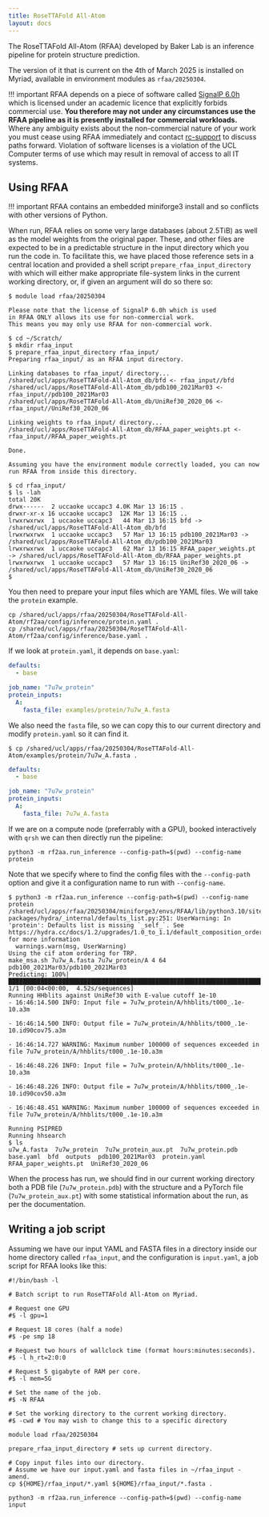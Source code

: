 ```yaml
---
title: RoseTTAFold All-Atom
layout: docs
---
```


The RoseTTAFold All-Atom (RFAA) developed by Baker Lab is an inference pipeline for protein structure prediction.

The version of it that is current on the 4th of March 2025 is installed on Myriad, available in environment modules as `rfaa/20250304`.

!!! important
    RFAA depends on a piece of software called [SignalP 6.0h](https://services.healthtech.dtu.dk/services/SignalP-6.0/) which is licensed under an academic licence that explicitly forbids commercial use. **You therefore may not under any circumstances use the RFAA pipeline as it is presently installed for commercial workloads.** Where any ambiguity exists about the non-commercial nature of your work you must cease using RFAA immediately and contact [rc-support](mailto:rc-support@ucl.ac.uk) to discuss paths forward. Violation of software licenses is a violation of the UCL Computer terms of use which may result in removal of access to all IT systems.

## Using RFAA

!!! important
    RFAA contains an embedded miniforge3 install and so conflicts with other versions of Python.

When run, RFAA relies on some very large databases (about 2.5TiB) as well as the model weights from the original paper. These, and other files are expected to be in a predictable structure in the input directory which you run the code in. To facilitate this, we have placed those reference sets in a central location and provided a shell script `prepare_rfaa_input_directory` with which will either make appropriate file-system links in the current working directory, or, if given an argument will do so there so:

```
$ module load rfaa/20250304

Please note that the license of SignalP 6.0h which is used
in RFAA ONLY allows its use for non-commercial work.
This means you may only use RFAA for non-commercial work.

$ cd ~/Scratch/
$ mkdir rfaa_input
$ prepare_rfaa_input_directory rfaa_input/
Preparing rfaa_input/ as an RFAA input directory.

Linking databases to rfaa_input/ directory...
/shared/ucl/apps/RoseTTAFold-All-Atom_db/bfd <- rfaa_input//bfd
/shared/ucl/apps/RoseTTAFold-All-Atom_db/pdb100_2021Mar03 <- rfaa_input//pdb100_2021Mar03
/shared/ucl/apps/RoseTTAFold-All-Atom_db/UniRef30_2020_06 <- rfaa_input//UniRef30_2020_06

Linking weights to rfaa_input/ directory...
/shared/ucl/apps/RoseTTAFold-All-Atom_db/RFAA_paper_weights.pt <- rfaa_input//RFAA_paper_weights.pt

Done.

Assuming you have the environment module correctly loaded, you can now run RFAA from inside this directory.

$ cd rfaa_input/
$ ls -lah
total 20K
drwx------  2 uccaoke uccapc3 4.0K Mar 13 16:15 .
drwxr-xr-x 16 uccaoke uccapc3  12K Mar 13 16:15 ..
lrwxrwxrwx  1 uccaoke uccapc3   44 Mar 13 16:15 bfd -> /shared/ucl/apps/RoseTTAFold-All-Atom_db/bfd
lrwxrwxrwx  1 uccaoke uccapc3   57 Mar 13 16:15 pdb100_2021Mar03 -> /shared/ucl/apps/RoseTTAFold-All-Atom_db/pdb100_2021Mar03
lrwxrwxrwx  1 uccaoke uccapc3   62 Mar 13 16:15 RFAA_paper_weights.pt -> /shared/ucl/apps/RoseTTAFold-All-Atom_db/RFAA_paper_weights.pt
lrwxrwxrwx  1 uccaoke uccapc3   57 Mar 13 16:15 UniRef30_2020_06 -> /shared/ucl/apps/RoseTTAFold-All-Atom_db/UniRef30_2020_06
$ 
```

You then need to prepare your input files which are YAML files. We will take the `protein` example.

```
cp /shared/ucl/apps/rfaa/20250304/RoseTTAFold-All-Atom/rf2aa/config/inference/protein.yaml .
cp /shared/ucl/apps/rfaa/20250304/RoseTTAFold-All-Atom/rf2aa/config/inference/base.yaml .
```

If we look at `protein.yaml`, it depends on `base.yaml`:

```yaml
defaults:
  - base

job_name: "7u7w_protein"
protein_inputs: 
  A:
    fasta_file: examples/protein/7u7w_A.fasta
```

We also need the `fasta` file, so we can copy this to our current directory and modify `protein.yaml` so it can find it.

```
$ cp /shared/ucl/apps/rfaa/20250304/RoseTTAFold-All-Atom/examples/protein/7u7w_A.fasta .
```

```yaml
defaults:
  - base

job_name: "7u7w_protein"
protein_inputs: 
  A:
    fasta_file: 7u7w_A.fasta
```

If we are on a compute node (preferrably with a GPU), booked interactively with `qrsh` we can then directly run the pipeline:

```
python3 -m rf2aa.run_inference --config-path=$(pwd) --config-name protein
```

Note that we specify where to find the config files with the `--config-path` option and give it a configuration name to run with `--config-name`.

```
$ python3 -m rf2aa.run_inference --config-path=$(pwd) --config-name protein
/shared/ucl/apps/rfaa/20250304/miniforge3/envs/RFAA/lib/python3.10/site-packages/hydra/_internal/defaults_list.py:251: UserWarning: In 'protein': Defaults list is missing `_self_`. See https://hydra.cc/docs/1.2/upgrades/1.0_to_1.1/default_composition_order for more information
  warnings.warn(msg, UserWarning)
Using the cif atom ordering for TRP.
make_msa.sh 7u7w_A.fasta 7u7w_protein/A 4 64  pdb100_2021Mar03/pdb100_2021Mar03
Predicting: 100%|████████████████████████████████████████████████████████████████████████████████████████████████████████████████████████████████████████████████████████████| 1/1 [00:04<00:00,  4.52s/sequences]
Running HHblits against UniRef30 with E-value cutoff 1e-10
- 16:46:14.500 INFO: Input file = 7u7w_protein/A/hhblits/t000_.1e-10.a3m

- 16:46:14.500 INFO: Output file = 7u7w_protein/A/hhblits/t000_.1e-10.id90cov75.a3m

- 16:46:14.727 WARNING: Maximum number 100000 of sequences exceeded in file 7u7w_protein/A/hhblits/t000_.1e-10.a3m

- 16:46:48.226 INFO: Input file = 7u7w_protein/A/hhblits/t000_.1e-10.a3m

- 16:46:48.226 INFO: Output file = 7u7w_protein/A/hhblits/t000_.1e-10.id90cov50.a3m

- 16:46:48.451 WARNING: Maximum number 100000 of sequences exceeded in file 7u7w_protein/A/hhblits/t000_.1e-10.a3m

Running PSIPRED
Running hhsearch
$ ls
u7w_A.fasta  7u7w_protein  7u7w_protein_aux.pt  7u7w_protein.pdb  base.yaml  bfd  outputs  pdb100_2021Mar03  protein.yaml  RFAA_paper_weights.pt  UniRef30_2020_06
```

When the process has run, we should find in our current working directory both a PDB file (`7u7w_protein.pdb`)  with the structure and a PyTorch file (`7u7w_protein_aux.pt`) with some statistical information about the run, as per the documentation.

## Writing a job script

Assuming we have our input YAML and FASTA files in a directory inside our home directory called `rfaa_input`, and the configuration is `input.yaml`, a job script for RFAA looks like this:

```
#!/bin/bash -l

# Batch script to run RoseTTAFold All-Atom on Myriad.

# Request one GPU
#$ -l gpu=1

# Request 18 cores (half a node)
#$ -pe smp 18

# Request two hours of wallclock time (format hours:minutes:seconds).
#$ -l h_rt=2:0:0

# Request 5 gigabyte of RAM per core.
#$ -l mem=5G

# Set the name of the job.
#$ -N RFAA

# Set the working directory to the current working directory.
#$ -cwd # You may wish to change this to a specific directory

module load rfaa/20250304

prepare_rfaa_input_directory # sets up current directory.

# Copy input files into our directory.
# Assume we have our input.yaml and fasta files in ~/rfaa_input - amend.
cp ${HOME}/rfaa_input/*.yaml ${HOME}/rfaa_input/*.fasta .

python3 -m rf2aa.run_inference --config-path=$(pwd) --config-name input

```